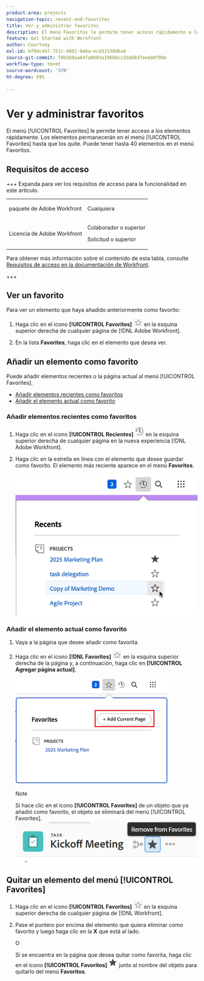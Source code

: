 ```yaml
---
product-area: projects
navigation-topic: recent-and-favorites
title: Ver y administrar favoritos
description: El menú Favoritos le permite tener acceso rápidamente a los elementos. Los elementos permanecen en el menú Favoritos hasta que los quite. Puede tener hasta 40 elementos en el menú Favoritos.
feature: Get Started with Workfront
author: Courtney
exl-id: bf9dc447-751c-4802-9e6a-ecd31538dba4
source-git-commit: f0b3b8aa64fa0b03a196bbcc2bdd037eeeb0f89e
workflow-type: tm+mt
source-wordcount: '370'
ht-degree: 69%

---
```


# Ver y administrar favoritos

<!-- Audited: 5/2025 -->

El menú [!UICONTROL Favorites] le permite tener acceso a los elementos rápidamente. Los elementos permanecerán en el menú [!UICONTROL Favorites] hasta que los quite. Puede tener hasta 40 elementos en el menú Favoritos.

## Requisitos de acceso

+++ Expanda para ver los requisitos de acceso para la funcionalidad en este artículo.

<table style="table-layout:auto"> 
 <col> 
 </col> 
 <col> 
 </col> 
 <tbody> 
  <tr> 
   <td role="rowheader">paquete de Adobe Workfront</td> 
   <td> <p>Cualquiera</p> </td> 
  </tr> 
  <tr> 
   <td role="rowheader">Licencia de Adobe Workfront</td> 
   <td> <p>
      <p>Colaborador o superior<p>
      <p>Solicitud o superior</td> 
  </tr> 
 </tbody> 
</table>

Para obtener más información sobre el contenido de esta tabla, consulte [Requisitos de acceso en la documentación de Workfront](/help/quicksilver/administration-and-setup/add-users/access-levels-and-object-permissions/access-level-requirements-in-documentation.md).

+++

## Ver un favorito

Para ver un elemento que haya añadido anteriormente como favorito:

1. Haga clic en el icono **[!UICONTROL Favoritos]** ![Icono de favoritos](assets/favorites-icon.png) en la esquina superior derecha de cualquier página de [!DNL Adobe Workfront].

1. En la lista **Favorites**, haga clic en el elemento que desea ver.

## Añadir un elemento como favorito

Puede añadir elementos recientes o la página actual al menú [!UICONTROL Favorites].

* [Añadir elementos recientes como favoritos](#add-recent-items-as-a-favorite)
* [Añadir el elemento actual como favorito](#add-the-current-item-as-a-favorite)

### Añadir elementos recientes como favoritos

1. Haga clic en el icono **[!UICONTROL Recientes]** ![Icono Recientes](assets/recents-icon-40x43.png) en la esquina superior derecha de cualquier página en la nueva experiencia [!DNL Adobe Workfront].
1. Haga clic en la estrella en línea con el elemento que desee guardar como favorito. El elemento más reciente aparece en el menú **Favorites**.

   ![Marcar como favorito un elemento reciente](assets/recents-section.png)

### Añadir el elemento actual como favorito

1. Vaya a la página que desee añadir como favorita.
1. Haga clic en el icono **[!DNL Favorites]** ![Favoritos](assets/favorites-icon.png) en la esquina superior derecha de la página y, a continuación, haga clic en **[!UICONTROL Agregar página actual]**.

   ![Añadir página actual a favoritos](assets/add-current-page.png)

   >[!NOTE]
   >
   >Si hace clic en el icono **[!UICONTROL Favorites]** de un objeto que ya añadió como favorito, el objeto se eliminará del menú [!UICONTROL Favorites].\
   >![Quitar de favoritos](assets/nwe-remove-from-favorites-350x52.png)

## Quitar un elemento del menú [!UICONTROL Favorites]

1. Haga clic en el icono **[!UICONTROL Favoritos]** ![Icono de favoritos](assets/favorites-icon.png) en la esquina superior derecha de cualquier página de [!DNL Workfront].

1. Pase el puntero por encima del elemento que quiera eliminar como favorito y luego haga clic en la **X** que está al lado.

   O

   Si se encuentra en la página que desea quitar como favorita, haga clic en el icono **[!UICONTROL Favoritos]** ![Icono de favoritos](assets/remove-favorite-icon.png) junto al nombre del objeto para quitarlo del menú **Favoritos**.
